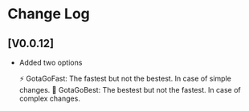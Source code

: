 # Change Log


## [V0.0.12]

- Added two options

  ⚡ GotaGoFast: The fastest but not the bestest. In case of simple changes.
  🐢 GotaGoBest: The bestest but not the fastest. In case of complex changes.
